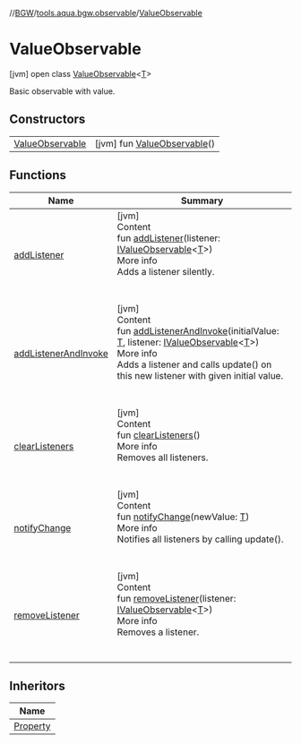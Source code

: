 //[BGW](../../../index.md)/[tools.aqua.bgw.observable](../index.md)/[ValueObservable](index.md)



# ValueObservable  
 [jvm] open class [ValueObservable](index.md)<[T](index.md)>

Basic observable with value.

   


## Constructors  
  
| | |
|---|---|
| <a name="tools.aqua.bgw.observable/ValueObservable/ValueObservable/#/PointingToDeclaration/"></a>[ValueObservable](-value-observable.md)| <a name="tools.aqua.bgw.observable/ValueObservable/ValueObservable/#/PointingToDeclaration/"></a> [jvm] fun [ValueObservable](-value-observable.md)()   <br>|


## Functions  
  
|  Name |  Summary | 
|---|---|
| <a name="tools.aqua.bgw.observable/ValueObservable/addListener/#tools.aqua.bgw.observable.IValueObservable[TypeParam(bounds=[kotlin.Any?])]/PointingToDeclaration/"></a>[addListener](add-listener.md)| <a name="tools.aqua.bgw.observable/ValueObservable/addListener/#tools.aqua.bgw.observable.IValueObservable[TypeParam(bounds=[kotlin.Any?])]/PointingToDeclaration/"></a>[jvm]  <br>Content  <br>fun [addListener](add-listener.md)(listener: [IValueObservable](../-i-value-observable/index.md)<[T](index.md)>)  <br>More info  <br>Adds a listener silently.  <br><br><br>|
| <a name="tools.aqua.bgw.observable/ValueObservable/addListenerAndInvoke/#TypeParam(bounds=[kotlin.Any?])#tools.aqua.bgw.observable.IValueObservable[TypeParam(bounds=[kotlin.Any?])]/PointingToDeclaration/"></a>[addListenerAndInvoke](add-listener-and-invoke.md)| <a name="tools.aqua.bgw.observable/ValueObservable/addListenerAndInvoke/#TypeParam(bounds=[kotlin.Any?])#tools.aqua.bgw.observable.IValueObservable[TypeParam(bounds=[kotlin.Any?])]/PointingToDeclaration/"></a>[jvm]  <br>Content  <br>fun [addListenerAndInvoke](add-listener-and-invoke.md)(initialValue: [T](index.md), listener: [IValueObservable](../-i-value-observable/index.md)<[T](index.md)>)  <br>More info  <br>Adds a listener and calls update() on this new listener with given initial value.  <br><br><br>|
| <a name="tools.aqua.bgw.observable/ValueObservable/clearListeners/#/PointingToDeclaration/"></a>[clearListeners](clear-listeners.md)| <a name="tools.aqua.bgw.observable/ValueObservable/clearListeners/#/PointingToDeclaration/"></a>[jvm]  <br>Content  <br>fun [clearListeners](clear-listeners.md)()  <br>More info  <br>Removes all listeners.  <br><br><br>|
| <a name="tools.aqua.bgw.observable/ValueObservable/notifyChange/#TypeParam(bounds=[kotlin.Any?])/PointingToDeclaration/"></a>[notifyChange](notify-change.md)| <a name="tools.aqua.bgw.observable/ValueObservable/notifyChange/#TypeParam(bounds=[kotlin.Any?])/PointingToDeclaration/"></a>[jvm]  <br>Content  <br>fun [notifyChange](notify-change.md)(newValue: [T](index.md))  <br>More info  <br>Notifies all listeners by calling update().  <br><br><br>|
| <a name="tools.aqua.bgw.observable/ValueObservable/removeListener/#tools.aqua.bgw.observable.IValueObservable[TypeParam(bounds=[kotlin.Any?])]/PointingToDeclaration/"></a>[removeListener](remove-listener.md)| <a name="tools.aqua.bgw.observable/ValueObservable/removeListener/#tools.aqua.bgw.observable.IValueObservable[TypeParam(bounds=[kotlin.Any?])]/PointingToDeclaration/"></a>[jvm]  <br>Content  <br>fun [removeListener](remove-listener.md)(listener: [IValueObservable](../-i-value-observable/index.md)<[T](index.md)>)  <br>More info  <br>Removes a listener.  <br><br><br>|


## Inheritors  
  
|  Name | 
|---|
| <a name="tools.aqua.bgw.observable/Property///PointingToDeclaration/"></a>[Property](../-property/index.md)|

